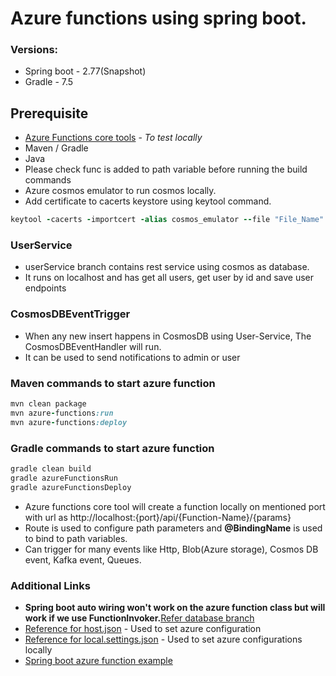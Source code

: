 # Azure functions using spring boot.

### Versions:
* Spring boot - 2.77(Snapshot)
* Gradle - 7.5

## Prerequisite

* [Azure Functions core tools](https://go.microsoft.com/fwlink/?linkid=2174087) - _To test locally_
* Maven / Gradle
* Java
* Please check func is added to path variable before running the build commands
* Azure cosmos emulator to run cosmos locally.
* Add certificate to cacerts keystore using keytool command.
```ruby
keytool -cacerts -importcert -alias cosmos_emulator --file "File_Name"
```
### UserService
* userService branch contains rest service using cosmos as database.
* It runs on localhost and has get all users, get user by id and save user endpoints

### CosmosDBEventTrigger
* When any new insert happens in CosmosDB using User-Service, The CosmosDBEventHandler will run.
* It can be used to send notifications to admin or user

### Maven commands to start azure function

```ruby
mvn clean package
mvn azure-functions:run
mvn azure-functions:deploy
```
### Gradle commands to start azure function

```ruby
gradle clean build
gradle azureFunctionsRun
gradle azureFunctionsDeploy
```
* Azure functions core tool will create a function locally on mentioned port with url as http://localhost:{port}/api/{Function-Name}/{params}
* Route is used to configure path parameters and **@BindingName** is used to bind to path variables.
* Can trigger for many events like Http, Blob(Azure storage), Cosmos DB event, Kafka event, Queues.

### Additional Links
* **Spring boot auto wiring won't work on the azure function class but will work if we use FunctionInvoker.**[Refer database branch](https://github.com/Balaji6701/azure-functions/tree/database)
* [Reference for host.json](https://learn.microsoft.com/en-us/azure/azure-functions/functions-host-json) - Used to set azure configuration
* [Reference for local.settings.json](https://learn.microsoft.com/en-us/azure/azure-functions/functions-develop-local#local-settings-file) - Used to set azure configurations locally
* [Spring boot azure function example](https://learn.microsoft.com/en-us/samples/azure-samples/hello-spring-function-azure/hello-spring-function-azure/)
